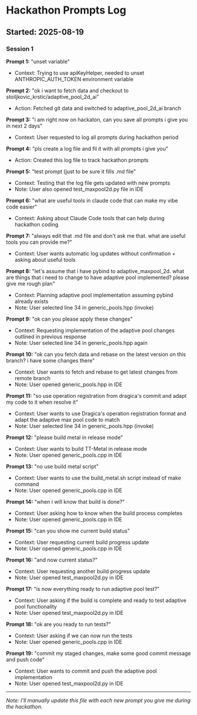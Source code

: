 # Hackathon Prompts Log
## Started: 2025-08-19

### Session 1
**Prompt 1:** "unset variable"
- Context: Trying to use apiKeyHelper, needed to unset ANTHROPIC_AUTH_TOKEN environment variable

**Prompt 2:** "ok i want to fetch data and checkout to stoiljkovic_krstic/adaptive_pool_2d_ai"
- Action: Fetched git data and switched to adaptive_pool_2d_ai branch

**Prompt 3:** "i am right now on hackaton, can you save all prompts i give you in next 2 days"
- Context: User requested to log all prompts during hackathon period

**Prompt 4:** "pls create a log file and fil it with all prompts i give you"
- Action: Created this log file to track hackathon prompts

**Prompt 5:** "test prompt (just to be sure it fills .md file"
- Context: Testing that the log file gets updated with new prompts
- Note: User also opened test_maxpool2d.py file in IDE

**Prompt 6:** "what are useful tools in claude code that can make my vibe code easier"
- Context: Asking about Claude Code tools that can help during hackathon coding

**Prompt 7:** "always edit that .md file and don't ask me that. what are useful tools you can provide me?"
- Context: User wants automatic log updates without confirmation + asking about useful tools

**Prompt 8:** "let's assume that i have pybind to adaptive_maxpool_2d. what are things that i need to change to have adaptive pool implemented? please give me rough plan"
- Context: Planning adaptive pool implementation assuming pybind already exists
- Note: User selected line 34 in generic_pools.hpp (invoke)

**Prompt 9:** "ok can you please apply these changes"
- Context: Requesting implementation of the adaptive pool changes outlined in previous response
- Note: User selected line 34 in generic_pools.hpp again

**Prompt 10:** "ok can you fetch data and rebase on the latest version on this branch? i have some changes there"
- Context: User wants to fetch and rebase to get latest changes from remote branch
- Note: User opened generic_pools.hpp in IDE

**Prompt 11:** "so use operation registration from dragica's commit and adapt my code to it when resolve it"
- Context: User wants to use Dragica's operation registration format and adapt the adaptive max pool code to match
- Note: User selected line 34 in generic_pools.hpp (invoke)

**Prompt 12:** "please build metal in release mode"
- Context: User wants to build TT-Metal in release mode
- Note: User opened generic_pools.cpp in IDE

**Prompt 13:** "no use build metal script"
- Context: User wants to use the build_metal.sh script instead of make command
- Note: User opened generic_pools.cpp in IDE

**Prompt 14:** "when i will know that build is done?"
- Context: User asking how to know when the build process completes
- Note: User opened generic_pools.cpp in IDE

**Prompt 15:** "can you show me current build status"
- Context: User requesting current build progress update
- Note: User opened generic_pools.cpp in IDE

**Prompt 16:** "and now current status?"
- Context: User requesting another build progress update
- Note: User opened test_maxpool2d.py in IDE

**Prompt 17:** "is now everything ready to run adaptive pool test?"
- Context: User asking if the build is complete and ready to test adaptive pool functionality
- Note: User opened test_maxpool2d.py in IDE

**Prompt 18:** "ok are you ready to run tests?"
- Context: User asking if we can now run the tests
- Note: User opened generic_pools.cpp in IDE

**Prompt 19:** "commit my staged changes, make some good commit message and push code"
- Context: User wants to commit and push the adaptive pool implementation
- Note: User opened test_maxpool2d.py in IDE

---
*Note: I'll manually update this file with each new prompt you give me during the hackathon.*
